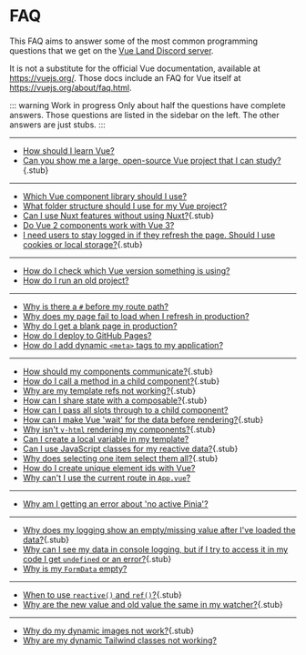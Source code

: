 <script setup>
import { h, resolveComponent } from 'vue'
const Badge = resolveComponent('Badge')
const Stub = () => h(
  Badge,
  {
    text: 'stub',
    title: 'Stub: The answer to this question is currently incomplete',
    type: 'warning'
  }
)
</script>

# FAQ

This FAQ aims to answer some of the most common programming questions that we get on the [Vue Land Discord server](https://chat.vuejs.org/).

It is not a substitute for the official Vue documentation, available at <https://vuejs.org/>. Those docs include an FAQ for Vue itself at <https://vuejs.org/about/faq.html>.

::: warning Work in progress
Only about half the questions have complete answers. Those questions are listed in the sidebar on the left. The other answers are just stubs.
:::

---

<!-- Learning -->

- [How should I learn Vue?](learning-vue)
- [Can you show me a large, open-source Vue project that I can study?](large-example-applications){.stub} <Stub />

---

<!-- New project decisions -->

- [Which Vue component library should I use?](component-library)
- [What folder structure should I use for my Vue project?](folder-structure)
- [Can I use Nuxt features without using Nuxt?](nuxt-features){.stub} <Stub />
- [Do Vue 2 components work with Vue 3?](vue-2-components-in-vue-3)
- [I need users to stay logged in if they refresh the page. Should I use cookies or local storage?](cookies-local-storage){.stub} <Stub />

---

<!-- Working with npm -->

- [How do I check which Vue version something is using?](checking-versions)
- [How do I run an old project?](running-old-projects)

---

<!-- Deployment -->

- [Why is there a `#` before my route path?](hash-before-route-path)
- [Why does my page fail to load when I refresh in production?](production-page-refresh)
- [Why do I get a blank page in production?](blank-page-in-production)
- [How do I deploy to GitHub Pages?](github-pages)
- [How do I add dynamic `<meta>` tags to my application?](dynamic-meta-tags)

---

<!-- Vue code patterns -->

- [How should my components communicate?](component-communication){.stub} <Stub />
- [How do I call a method in a child component?](invoking-child-methods){.stub} <Stub />
- [Why are my template refs not working?](template-refs){.stub} <Stub />
- [How can I share state with a composable?](sharing-state){.stub} <Stub />
- [How can I pass all slots through to a child component?](forwarding-slots)
- [How can I make Vue 'wait' for the data before rendering?](delaying-rendering){.stub} <Stub />
- [Why isn't `v-html` rendering my components?](components-in-v-html){.stub} <Stub />
- [Can I create a local variable in my template?](template-local-variables)
- [Can I use JavaScript classes for my reactive data?](reactivity-and-classes){.stub} <Stub />
- [Why does selecting one item select them all?](independent-selections){.stub} <Stub />
- [How do I create unique element ids with Vue?](unique-element-ids)
- [Why can't I use the current route in `App.vue`?](accessing-the-route)

---

<!-- Pinia -->

- [Why am I getting an error about 'no active Pinia'?](no-active-pinia)

---

<!-- Debugging -->

- [Why does my logging show an empty/missing value after I've loaded the data?](logging-after-loading){.stub} <Stub />
- [Why can I see my data in console logging, but if I try to access it in my code I get `undefined` or an error?](logging-is-live){.stub} <Stub />
- [Why is my `FormData` empty?](empty-formdata)

---

<!-- Common Vue misunderstandings -->

- [When to use `reactive()` and `ref()`?](reactive-ref){.stub} <Stub />
- [Why are the new value and old value the same in my watcher?](deep-watcher-values){.stub} <Stub />

---

<!-- Common tooling problems -->

- [Why do my dynamic images not work?](dynamic-images){.stub} <Stub />
- [Why are my dynamic Tailwind classes not working?](missing-tailwind-classes)

<style scoped>
.stub {
  opacity: 0.6;
}

.stub:hover {
  opacity: 1;
}
</style>
